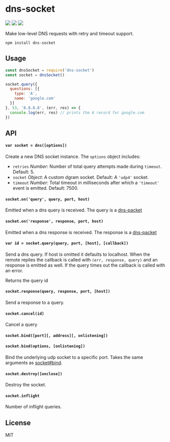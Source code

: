 # dns-socket
[![](https://img.shields.io/npm/v/dns-socket.svg?style=flat)](https://www.npmjs.org/package/dns-socket) [![](https://img.shields.io/npm/dm/dns-socket.svg)](https://www.npmjs.org/package/dns-socket) [![](https://api.travis-ci.org/mafintosh/dns-socket.svg?style=flat)](https://travis-ci.org/mafintosh/dns-socket)

Make low-level DNS requests with retry and timeout support.

```
npm install dns-socket
```

## Usage

``` js
const dnsSocket = require('dns-socket')
const socket = dnsSocket()

socket.query({
  questions: [{
    type: 'A',
    name: 'google.com'
  }]
}, 53, '8.8.8.8', (err, res) => {
  console.log(err, res) // prints the A record for google.com
})
```

## API

#### `var socket = dns([options])`

Create a new DNS socket instance. The `options` object includes:

- `retries` *Number*: Number of total query attempts made during `timeout`. Default: 5.
- `socket` *Object*: A custom dgram socket. Default: A `'udp4'` socket.
- `timeout` *Number*: Total timeout in milliseconds after which a `'timeout'` event is emitted. Default: 7500.

#### `socket.on('query', query, port, host)`

Emitted when a dns query is received. The query is a [dns-packet](https://github.com/mafintosh/dns-packet)

#### `socket.on('response', response, port, host)`

Emitted when a dns response is received. The response is a [dns-packet](https://github.com/mafintosh/dns-packet)

#### `var id = socket.query(query, port, [host], [callback])`

Send a dns query. If host is omitted it defaults to localhost. When the remote replies the callback is called with `(err, response, query)` and an response is emitted as well. If the query times out the callback is called with an error.

Returns the query id

#### `socket.response(query, response, port, [host])`

Send a response to a query.

#### `socket.cancel(id)`

Cancel a query

#### `socket.bind([port][, address][, onlistening])`
#### `socket.bind(options, [onlistening])`

Bind the underlying udp socket to a specific port. Takes the same arguments as [socket#bind](https://nodejs.org/docs/latest/api/dgram.html#dgram_socket_bind_port_address_callback).

#### `socket.destroy([onclose])`

Destroy the socket.

#### `socket.inflight`

Number of inflight queries.

## License

MIT
